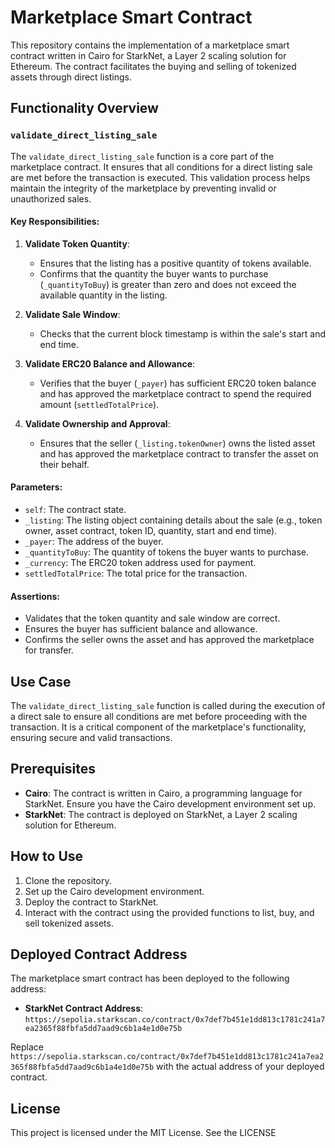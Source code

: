 # Marketplace Smart Contract

This repository contains the implementation of a marketplace smart contract written in Cairo for StarkNet, a Layer 2 scaling solution for Ethereum. The contract facilitates the buying and selling of tokenized assets through direct listings.

## Functionality Overview

### `validate_direct_listing_sale`

The `validate_direct_listing_sale` function is a core part of the marketplace contract. It ensures that all conditions for a direct listing sale are met before the transaction is executed. This validation process helps maintain the integrity of the marketplace by preventing invalid or unauthorized sales.

#### Key Responsibilities:
1. **Validate Token Quantity**:
   - Ensures that the listing has a positive quantity of tokens available.
   - Confirms that the quantity the buyer wants to purchase (`_quantityToBuy`) is greater than zero and does not exceed the available quantity in the listing.

2. **Validate Sale Window**:
   - Checks that the current block timestamp is within the sale's start and end time.

3. **Validate ERC20 Balance and Allowance**:
   - Verifies that the buyer (`_payer`) has sufficient ERC20 token balance and has approved the marketplace contract to spend the required amount (`settledTotalPrice`).

4. **Validate Ownership and Approval**:
   - Ensures that the seller (`_listing.tokenOwner`) owns the listed asset and has approved the marketplace contract to transfer the asset on their behalf.

#### Parameters:
- `self`: The contract state.
- `_listing`: The listing object containing details about the sale (e.g., token owner, asset contract, token ID, quantity, start and end time).
- `_payer`: The address of the buyer.
- `_quantityToBuy`: The quantity of tokens the buyer wants to purchase.
- `_currency`: The ERC20 token address used for payment.
- `settledTotalPrice`: The total price for the transaction.

#### Assertions:
- Validates that the token quantity and sale window are correct.
- Ensures the buyer has sufficient balance and allowance.
- Confirms the seller owns the asset and has approved the marketplace for transfer.

## Use Case

The `validate_direct_listing_sale` function is called during the execution of a direct sale to ensure all conditions are met before proceeding with the transaction. It is a critical component of the marketplace's functionality, ensuring secure and valid transactions.

## Prerequisites

- **Cairo**: The contract is written in Cairo, a programming language for StarkNet. Ensure you have the Cairo development environment set up.
- **StarkNet**: The contract is deployed on StarkNet, a Layer 2 scaling solution for Ethereum.

## How to Use

1. Clone the repository.
2. Set up the Cairo development environment.
3. Deploy the contract to StarkNet.
4. Interact with the contract using the provided functions to list, buy, and sell tokenized assets.


## Deployed Contract Address

The marketplace smart contract has been deployed to the following address:

- **StarkNet Contract Address**: `https://sepolia.starkscan.co/contract/0x7def7b451e1dd813c1781c241a7ea2365f88fbfa5dd7aad9c6b1a4e1d0e75b`

Replace `https://sepolia.starkscan.co/contract/0x7def7b451e1dd813c1781c241a7ea2365f88fbfa5dd7aad9c6b1a4e1d0e75b` with the actual address of your deployed contract.

## License

This project is licensed under the MIT License. See the LICENSE